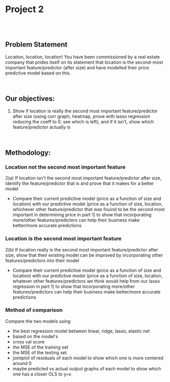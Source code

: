 # Project 2
<br>
<br>

## Problem Statement 
Location, location, location! You have been commissioned by a real estate company that prides itself on its statement that location is the second-most important feature/predictor (after size) and have modelled their price predictive model based on this. 

<br>

## Our objectives:
1) Show if location is really the second most important feature/predictor after size (using corr graph, heatmap, prove with lasso regression reducing the coeff to 0, see which is left), and if it isn't, show which feature/predictor actually is

<br>

## Methodology:

### Location not the second most important feature
2(a) If location isn't the second most important feature/predictor after size, identify the feature/predictor that is and prove that it makes for a better model
- Compare their current predictive model (price as a function of size and location) with our predictive model (price as a function of size, location, whichever other feature/predictor that was fouind to be the second most important in determining price in part 1) to show that incorporating more/other features/predictors can help their business make better/more accurate predictions

### Location is the second most important feature
2(b) If location really is the second most important feature/predictor after size, show that their existing model can be improved by incorporating other features/predictors into their model
- Compare their current predictive model (price as a function of size and location) with our predictive model (price as a function of size, location, whatever other features/predictors we think would help from our lasso regression in part 1) to show that incorporating more/other features/predictors can help their business make better/more accurate predictions

### Method of comparison
Compare the two models using
- the best regression model between linear, ridge, lasso, elastic net
 - based on the model's
  - cross val score
  - the MSE of the training set
  - the MSE of the testing set
- jointplot of residuals of each model to show which one is more centered around 0
- maybe predicted vs actual output graphs of each model to show which one has a closer OLS to y=x
